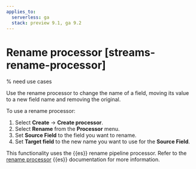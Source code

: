 ```yaml
---
applies_to:
  serverless: ga
  stack: preview 9.1, ga 9.2
---
```

# Rename processor [streams-rename-processor]
% need use cases

Use the rename processor to change the name of a field, moving its value to a new field name and removing the original.

To use a rename processor:

1. Select **Create** → **Create processor**.
1. Select **Rename** from the **Processor** menu.
1. Set **Source Field** to the field you want to rename.
1. Set **Target field** to the new name you want to use for the **Source Field**.

This functionality uses the {{es}} rename pipeline processor. Refer to the [rename processor](elasticsearch://reference/enrich-processor/rename-processor.md) {{es}} documentation for more information.
